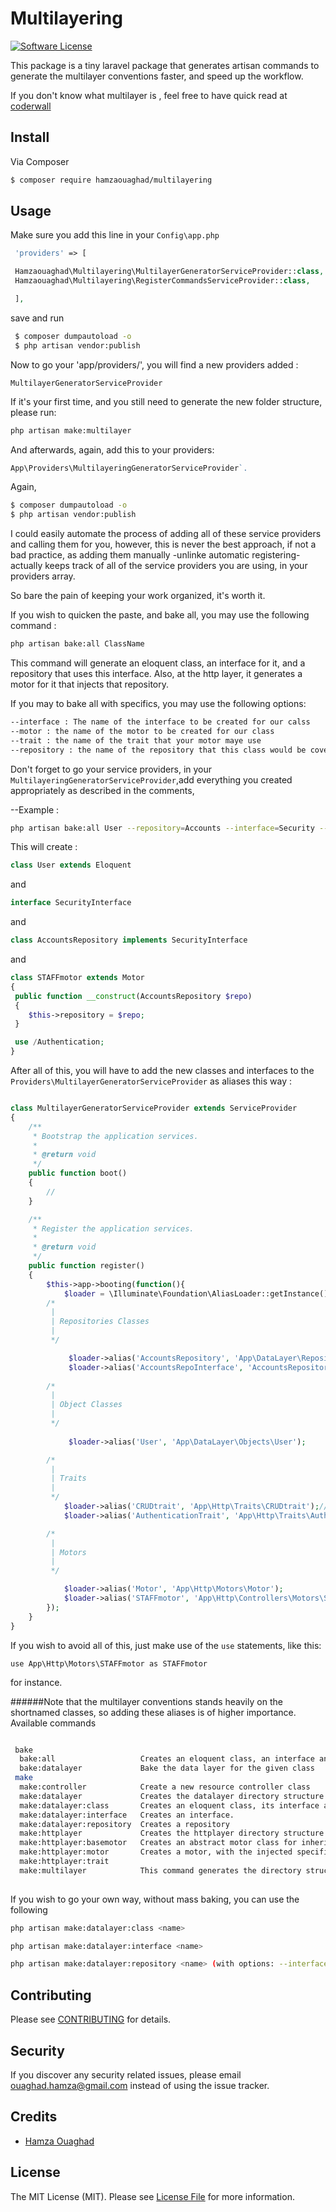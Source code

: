 # Multilayering

[![Software License][ico-license]](LICENSE.md)

This package is a tiny laravel package that generates artisan commands to generate the multilayer conventions faster, and speed up the workflow.

If you don't know what multilayer is , feel free to have quick read at [coderwall](https://coderwall.com/p/itnqyq/alternatives-to-hmvc-with-laravel)
## Install

Via Composer

``` bash
$ composer require hamzaouaghad/multilayering
```

## Usage

Make sure you add this line in your `Config\app.php`
``` php
 'providers' => [

 Hamzaouaghad\Multilayering\MultilayerGeneratorServiceProvider::class,
 Hamzaouaghad\Multilayering\RegisterCommandsServiceProvider::class,

 ],
```

save and run

```bash
 $ composer dumpautoload -o
 $ php artisan vendor:publish
 ```
 Now to go your 'app/providers/', you will find a new providers added :

`MultilayerGeneratorServiceProvider`

 If it's your first time, and you still need to generate the new folder structure, please run:
 
 ```bash
 php artisan make:multilayer
 ```

 And afterwards, again, add this to your providers:
 ```php
 App\Providers\MultilayeringGeneratorServiceProvider`.
```

Again,

```bash
$ composer dumpautoload -o
$ php artisan vendor:publish
```

I could easily automate the process of adding all of these service providers and calling them for you, however, this is never the best approach, if not a bad practice, as adding them manually -unlinke automatic registering- actually keeps track of all of the service providers you are using, in your providers array.

So bare the pain of keeping your work organized, it's worth it.

 If you wish to quicken the paste, and bake all, you may use the following command :
 ```bash
 php artisan bake:all ClassName
 ```
 This command will generate an eloquent class, an interface for it, and a repository that uses this interface. Also, at the http layer, it generates a motor for it that injects that repository.

 If you may to bake all with specifics, you may use the following options:
```bash
--interface : The name of the interface to be created for our calss
--motor : the name of the motor to be created for our class
--trait : the name of the trait that your motor maye use
--repository : the name of the repository that this class would be covered under.
```

Don't forget to go your service providers, in your `MultilayeringGeneratorServiceProvider`,add everything you created appropriately as described in the comments,


--Example :
```bash
php artisan bake:all User --repository=Accounts --interface=Security --motor=STAFF --trait=Authentication
```

This will create :

```php
class User extends Eloquent
```
and
```php
interface SecurityInterface
```
and

```php
class AccountsRepository implements SecurityInterface
```

and

```php
class STAFFmotor extends Motor
{
 public function __construct(AccountsRepository $repo)
 {
    $this->repository = $repo;
 }

 use /Authentication;
}
```

After all of this, you will have to add the new classes and interfaces to the `Providers\MultilayerGeneratorServiceProvider` as aliases this way :

```php

class MultilayerGeneratorServiceProvider extends ServiceProvider
{
    /**
     * Bootstrap the application services.
     *
     * @return void
     */
    public function boot()
    {
        //
    }

    /**
     * Register the application services.
     *
     * @return void
     */
    public function register()
    {
        $this->app->booting(function(){
            $loader = \Illuminate\Foundation\AliasLoader::getInstance();
        /*
         |
         | Repositories Classes
         |
         */

             $loader->alias('AccountsRepository', 'App\DataLayer\Repositories\AccountsRepository');
             $loader->alias('AccountsRepoInterface', 'AccountsRepository');
            
        /*
         |
         | Object Classes
         |
         */
         
             $loader->alias('User', 'App\DataLayer\Objects\User');

        /*
         |
         | Traits 
         |  
         */
            $loader->alias('CRUDtrait', 'App\Http\Traits\CRUDtrait');//don't modify this.
            $loader->alias('AuthenticationTrait', 'App\Http\Traits\Authentication');

        /*
         |
         | Motors
         |  
         */

            $loader->alias('Motor', 'App\Http\Motors\Motor');
            $loader->alias('STAFFmotor', 'App\Http\Controllers\Motors\STAFFmotor');
        });
    }
}

```

If you wish to avoid all of this, just make use of the `use` statements, like this:

`use App\Http\Motors\STAFFmotor as STAFFmotor` 

for instance.

######Note that the multilayer conventions stands heavily on the shortnamed classes, so adding these aliases is of higher importance.
 Available commands
```bash

 bake
  bake:all                   Creates an eloquent class, an interface and a repository for it, also a motor, and a trait if specified.
  bake:datalayer             Bake the data layer for the given class
 make
  make:controller            Create a new resource controller class
  make:datalayer             Creates the datalayer directory structure
  make:datalayer:class       Creates an eloquent class, its interface and its repository.
  make:datalayer:interface   Creates an interface.
  make:datalayer:repository  Creates a repository
  make:httplayer             Creates the httplayer directory structure
  make:httplayer:basemotor   Creates an abstract motor class for inheritence.
  make:httplayer:motor       Creates a motor, with the injected specified repository, and the trait to be used.
  make:httplayer:trait
  make:multilayer            This command generates the directory structure for the multilayering conventions.
  
```


If you wish to go your own way, without mass baking, you can use the following

```bash
php artisan make:datalayer:class <name>

php artisan make:datalayer:interface <name>

php artisan make:datalayer:repository <name> (with options: --interface= the one you wish your repo to implement, --class=The class whose repo is this
```
## Contributing

Please see [CONTRIBUTING](CONTRIBUTING.md) for details.

## Security

If you discover any security related issues, please email ouaghad.hamza@gmail.com instead of using the issue tracker.

## Credits

- [Hamza Ouaghad](https://twitter.com/hamza_ouaghad)

## License

The MIT License (MIT). Please see [License File](LICENSE.md) for more information.

[ico-version]: https://img.shields.io/packagist/v/league/:package_name.svg?style=flat-square
[ico-license]: https://img.shields.io/badge/license-MIT-brightgreen.svg?style=flat-square
[ico-travis]: https://img.shields.io/travis/thephpleague/:package_name/master.svg?style=flat-square
[ico-scrutinizer]: https://img.shields.io/scrutinizer/coverage/g/thephpleague/:package_name.svg?style=flat-square
[ico-code-quality]: https://img.shields.io/scrutinizer/g/thephpleague/:package_name.svg?style=flat-square
[ico-downloads]: https://img.shields.io/packagist/dt/league/:package_name.svg?style=flat-square

[link-packagist]: https://packagist.org/packages/league/:package_name
[link-travis]: https://travis-ci.org/thephpleague/:package_name
[link-scrutinizer]: https://scrutinizer-ci.com/g/thephpleague/:package_name/code-structure
[link-code-quality]: https://scrutinizer-ci.com/g/thephpleague/:package_name
[link-downloads]: https://packagist.org/packages/league/:package_name
[link-author]: https://github.com/:author_username
[link-contributors]: ../../contributors
